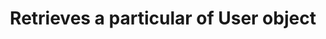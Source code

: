 ---
title: Retrieves a particular of User object
excerpt: Retrieves a User
api:
  file: sycle.json
  operationId: usersShow
hidden: false
---